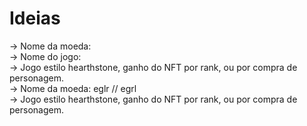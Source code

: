 # Ideias 

-> Nome da moeda:  
-> Nome do jogo:  
-> Jogo estilo hearthstone, ganho do NFT por rank, ou por compra de personagem.  
-> Nome da moeda: eglr // egrl  
-> Jogo estilo hearthstone, ganho do NFT por rank, ou por compra de personagem.
